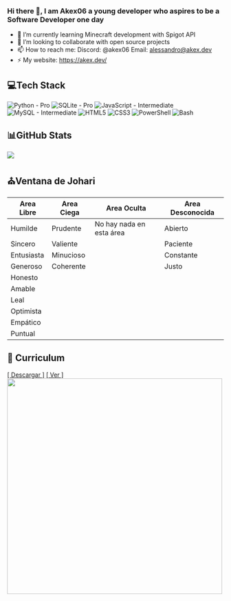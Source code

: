 ### Hi there 👋, I am Akex06 a young developer who aspires to be a Software Developer one day

- 🌱 I’m currently learning Minecraft development with Spigot API
- 👯 I’m looking to collaborate with open source projects
- 📫 How to reach me: Discord: @akex06 Email: alessandro@akex.dev
- ⚡ My website: https://akex.dev/ 

## 💻Tech Stack
![Python - Pro](https://img.shields.io/badge/Python-3670A0?style=for-the-badge&logo=python&logoColor=ffdd54)
![SQLite - Pro](https://img.shields.io/badge/sqlite-%2307405e.svg?style=for-the-badge&logo=sqlite&logoColor=white)
![JavaScript - Intermediate](https://img.shields.io/badge/javascript-%23323330.svg?style=for-the-badge&logo=javascript&logoColor=%23F7DF1E)
![MySQL - Intermediate](https://img.shields.io/badge/mysql-%2300f.svg?style=for-the-badge&logo=mysql&logoColor=white)
![HTML5](https://img.shields.io/badge/html5-%23E34F26.svg?style=for-the-badge&logo=html5&logoColor=white)
![CSS3](https://img.shields.io/badge/css3-%231572B6.svg?style=for-the-badge&logo=css3&logoColor=white)
![PowerShell](https://img.shields.io/badge/PowerShell-%235391FE.svg?style=for-the-badge&logo=powershell&logoColor=white)
![Bash](https://img.shields.io/badge/Bash-%23000000.svg?style=for-the-badge&logo=GNUBash&logoColor=white)

## 📊GitHub Stats
![](https://github-readme-stats.vercel.app/api?username=akex06&&show_icons=true&title_color=ffffff&icon_color=bb2acf&text_color=daf7dc&bg_color=151515)

## ⛪Ventana de Johari
|    Area Libre    |    Area Ciega    |         Area Oculta        | Area Desconocida |
|------------------|------------------|----------------------------|------------------|
| Humilde          | Prudente         | No hay nada en esta área   | Abierto          |
| Sincero          | Valiente         |                            | Paciente         |
| Entusiasta       | Minucioso        |                            | Constante        |
| Generoso         | Coherente        |                            | Justo            |
| Honesto          |                  |                            |                  |
| Amable           |                  |                            |                  |
| Leal             |                  |                            |                  |
| Optimista        |                  |                            |                  |
| Empático         |                  |                            |                  |
| Puntual          |                  |                            |                  |

## 📜 Curriculum
<div width="500px" class="align-items-center">
    <div>
        <a href="https://raw.githubusercontent.com/AlessandroNadal/AlessandroNadal/main/Curriculum%20-%20Alessandro%20Nadal.pdf">[ Descargar ]</a>
        <a href="https://github.com/AlessandroNadal/AlessandroNadal/blob/main/Curriculum%20-%20Alessandro%20Nadal.pdf">[ Ver ]</a>
    </div>
    <img src="https://github.com/AlessandroNadal/AlessandroNadal/assets/122394285/dd60703e-cdea-425b-bd59-b1da12b04876" width="500px">
</div>
